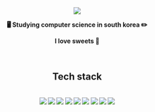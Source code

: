 <div align="center">

<img src="https://capsule-render.vercel.app/api?type=waving&color=gradient&customColorList=0,2,5&height=300&section=header&text=JooYeon Choi &fontSize=60&fontAlignY=40&desc=Hi there!"/>


<p><b> 🖥 Studying computer science in south korea ✏ <b></p>
<p><b>  I love sweets 💖</b></p><br>

<h2> Tech stack </h2><br>

<img src="https://img.shields.io/badge/C-A8B9CC?style=flat-square&logo=C&logoColor=white"/>
<img src="https://img.shields.io/badge/Csharp-239120?style=flat-square&logo=Csharp&logoColor=white"/>
<img src="https://img.shields.io/badge/Python-3766AB?style=flat-square&logo=Python&logoColor=white"/>
<img src="https://img.shields.io/badge/Java-007396?style=flat-square&logo=Java&logoColor=white"/>
<img src="https://img.shields.io/badge/JavaScript-F7DF1E?style=flat-square&logo=JavaScript&logoColor=white"/>
<img src="https://img.shields.io/badge/Node.js-339933?style=flat-square&logo=Node.js&logoColor=white"/>
<img src="https://img.shields.io/badge/Android-3DDC84?style=flat-square&logo=Android&logoColor=white"/>
<img src="https://img.shields.io/badge/Mysql-4479A1?style=flat-square&logo=MySql&logoColor=white"/>
<img src="https://img.shields.io/badge/R-276DC3?style=flat-square&logo=R&logoColor=white"/><br><br>



</div>
